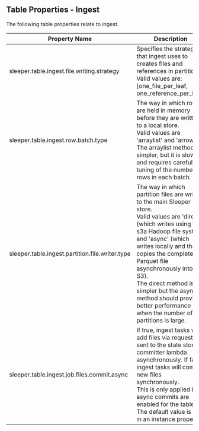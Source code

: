 ## Table Properties - Ingest

The following table properties relate to ingest.

| Property Name                                   | Description                                                                                                                                                                                                                                                                                                                                                                               | Default Value          |
|-------------------------------------------------|-------------------------------------------------------------------------------------------------------------------------------------------------------------------------------------------------------------------------------------------------------------------------------------------------------------------------------------------------------------------------------------------|------------------------|
| sleeper.table.ingest.file.writing.strategy      | Specifies the strategy that ingest uses to creates files and references in partitions.<br>Valid values are: [one_file_per_leaf, one_reference_per_leaf]                                                                                                                                                                                                                                   | one_reference_per_leaf |
| sleeper.table.ingest.row.batch.type             | The way in which rows are held in memory before they are written to a local store.<br>Valid values are 'arraylist' and 'arrow'.<br>The arraylist method is simpler, but it is slower and requires careful tuning of the number of rows in each batch.                                                                                                                                     | arrow                  |
| sleeper.table.ingest.partition.file.writer.type | The way in which partition files are written to the main Sleeper store.<br>Valid values are 'direct' (which writes using the s3a Hadoop file system) and 'async' (which writes locally and then copies the completed Parquet file asynchronously into S3).<br>The direct method is simpler but the async method should provide better performance when the number of partitions is large. | async                  |
| sleeper.table.ingest.job.files.commit.async     | If true, ingest tasks will add files via requests sent to the state store committer lambda asynchronously. If false, ingest tasks will commit new files synchronously.<br>This is only applied if async commits are enabled for the table. The default value is set in an instance property.                                                                                              | true                   |

